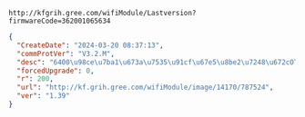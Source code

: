 `http://kfgrih.gree.com/wifiModule/Lastversion?firmwareCode=362001065634`

```json
{
  "CreateDate": "2024-03-20 08:37:13",
  "commProtVer": "V3.2.M",
  "desc": "6400\u98ce\u7ba1\u673a\u7535\u91cf\u67e5\u8be2\u7248\u672cOTA",
  "forcedUpgrade": 0,
  "r": 200,
  "url": "http://kf.grih.gree.com/wifiModule/image/14170/787524",
  "ver": "1.39"
}
```